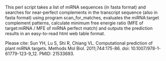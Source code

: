 This perl script takes a list of miRNA sequences (in fasta format) and searches for near-perfect complements in the transcript sequence (also in fasta format) using program scan_for_matches, evaluates the miRNA:target complement patterns, calculate minimum free energie ratio (MFE of target:miRNA / MFE of miRNA perfect match) and outputs the prediction results in an easy-to-read html web table format.

Please cite: Sun YH, Lu S, Shi R, Chiang VL. Computational prediction of plant miRNA targets. Methods Mol Biol. 2011;744:175-86. doi: 10.1007/978-1-61779-123-9_12. PMID: 21533693.
